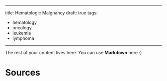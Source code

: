 
---
title: Hematologic Malgnancy
draft: true
tags: 
- hematology
- oncology
- leukemia
- lymphoma

---
 
The rest of your content lives here. You can use **Markdown** here :)
# Sources